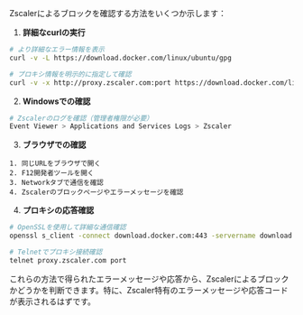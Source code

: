 Zscalerによるブロックを確認する方法をいくつか示します：

1. **詳細なcurlの実行**
```bash
# より詳細なエラー情報を表示
curl -v -L https://download.docker.com/linux/ubuntu/gpg

# プロキシ情報を明示的に指定して確認
curl -v -x http://proxy.zscaler.com:port https://download.docker.com/linux/ubuntu/gpg
```

2. **Windowsでの確認**
```powershell
# Zscalerのログを確認（管理者権限が必要）
Event Viewer > Applications and Services Logs > Zscaler
```

3. **ブラウザでの確認**
```plaintext
1. 同じURLをブラウザで開く
2. F12開発者ツールを開く
3. Networkタブで通信を確認
4. Zscalerのブロックページやエラーメッセージを確認
```

4. **プロキシの応答確認**
```bash
# OpenSSLを使用して詳細な通信確認
openssl s_client -connect download.docker.com:443 -servername download.docker.com

# Telnetでプロキシ接続確認
telnet proxy.zscaler.com port
```

これらの方法で得られたエラーメッセージや応答から、Zscalerによるブロックかどうかを判断できます。特に、Zscaler特有のエラーメッセージや応答コードが表示されるはずです。